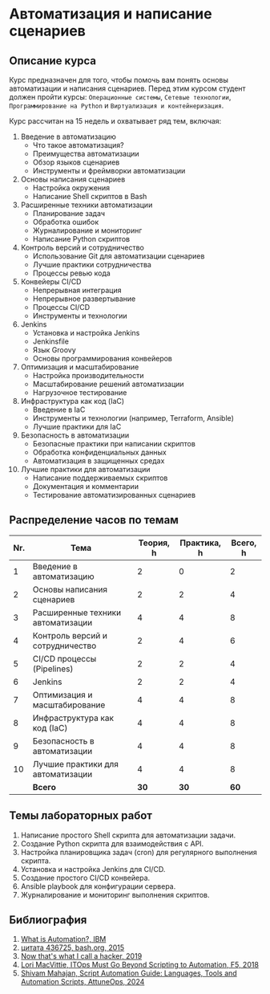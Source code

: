 # Автоматизация и написание сценариев

## Описание курса

Курс предназначен для того, чтобы помочь вам понять основы автоматизации и написания сценариев. Перед этим курсом студент должен пройти курсы: `Операционные системы`, `Сетевые технологии`, `Программирование на Python` и `Виртуализация и контейнеризация`.

Курс рассчитан на 15 недель и охватывает ряд тем, включая:

1. Введение в автоматизацию
    - Что такое автоматизация?
    - Преимущества автоматизации
    - Обзор языков сценариев
    - Инструменты и фреймворки автоматизации
2. Основы написания сценариев
    - Настройка окружения
    - Написание Shell скриптов в Bash
3. Расширенные техники автоматизации
    - Планирование задач
    - Обработка ошибок
    - Журналирование и мониторинг
    - Написание Python скриптов
4. Контроль версий и сотрудничество
    - Использование Git для автоматизации сценариев
    - Лучшие практики сотрудничества
    - Процессы ревью кода
5. Конвейеры CI/CD
    - Непрерывная интеграция
    - Непрерывное развертывание
    - Процессы CI/CD
    - Инструменты и технологии
6. Jenkins
   - Установка и настройка Jenkins
   - Jenkinsfile
   - Язык Groovy
   - Основы программирования конвейеров
7. Оптимизация и масштабирование
    - Настройка производительности
    - Масштабирование решений автоматизации
    - Нагрузочное тестирование
8. Инфраструктура как код (IaC)
    - Введение в IaC
    - Инструменты и технологии (например, Terraform, Ansible)
    - Лучшие практики для IaC
9. Безопасность в автоматизации
    - Безопасные практики при написании скриптов
    - Обработка конфиденциальных данных
    - Автоматизация в защищенных средах
10. Лучшие практики для автоматизации
    - Написание поддерживаемых скриптов
    - Документация и комментарии
    - Тестирование автоматизированных сценариев

## Распределение часов по темам

| Nr. | Тема                              | Теория, h | Практика, h | Всего, h |
| --- | --------------------------------- | --------- | ----------- | -------- |
| 1   | Введение в автоматизацию          | 2         | 0           | 2        |
| 2   | Основы написания сценариев        | 2         | 2           | 4        |
| 3   | Расширенные техники автоматизации | 4         | 4           | 8        |
| 4   | Контроль версий и сотрудничество  | 2         | 4           | 6        |
| 5   | CI/CD процессы (Pipelines)        | 2         | 2           | 4        |
| 6   | Jenkins                           | 2         | 2           | 4        |
| 7   | Оптимизация и масштабирование     | 4         | 4           | 8        |
| 8   | Инфраструктура как код (IaC)      | 4         | 4           | 8        |
| 9   | Безопасность в автоматизации      | 4         | 4           | 8        |
| 10  | Лучшие практики для автоматизации | 4         | 4           | 8        |
|     | **Всего**                         | **30**    | **30**      | **60**   |

## Темы лабораторных работ

1. Написание простого Shell скрипта для автоматизации задачи.
2. Создание Python скрипта для взаимодействия с API.
3. Настройка планировщика задач (cron) для регулярного выполнения скрипта.
4. Установка и настройка Jenkins для CI/CD.
5. Создание простого CI/CD конвейера.
6. Ansible playbook для конфигурации сервера.
7. Журналирование и мониторинг выполнения скриптов.

## Библиография

1. [What is Automation?, IBM](https://www.ibm.com/topics/automation)
2. [цитата 436725, bash.org, 2015](https://башорг.рф/quote/436725)
3. [Now that's what I call a hacker, 2019](https://www.jitbit.com/alexblog/249-now-thats-what-i-call-a-hacker)
4. [Lori MacVittie, ITOps Must Go Beyond Scripting to Automation, F5, 2018](https://www.f5.com/company/blog/itops-must-go-beyond-scripting-to-automation)
5. [Shivam Mahajan, Script Automation Guide: Languages, Tools and Automation Scripts, AttuneOps, 2024](https://attuneops.io/script-automation-guide)
